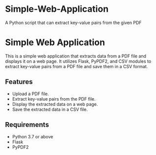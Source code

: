 # Simple-Web-Application
A Python script that can extract key-value pairs from the given PDF
# Simple Web Application

This is a simple web application that extracts data from a PDF file and displays it on a web page. It utilizes Flask, PyPDF2, and CSV modules to extract key-value pairs from a PDF file and save them in a CSV format.

## Features

- Upload a PDF file.
- Extract key-value pairs from the PDF file.
- Display the extracted data on a web page.
- Save the extracted data in a CSV file.

## Requirements

- Python 3.7 or above
- Flask
- PyPDF2

